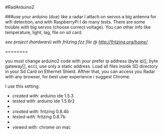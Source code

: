 #RadArduino2


###use your arduino (due) like a radar
I attach on servos a big antenna for wifi detection, and with RaspberryPi I do many tests. There are some trouble with big servos (choose correct voltage).
You can other info like temperature, light, lag, file on sd card.

_see project (hardware) with fritzing.fzz file @ http://fritzing.org/home/_

========

you must change arduino2 code with your prefer ip address (byte ip[], byte gateway[], ecc), use only a static address.
Load all files inside SD directory in your Sd Card on Ethernet Shield.
Afther that, you can access you Radar with any browser, for best user experience i suggest Chrome.

I use this setting:

* _created with:_ arduino ide 1.5.3
* _tested with:_ arduino ide 1.5.6r2
* 
* _created with:_ fritzing 0.8.4b
* _tested with:_ fritzing 0.8.7b
* 
* _viewed with:_ chrome on mac
